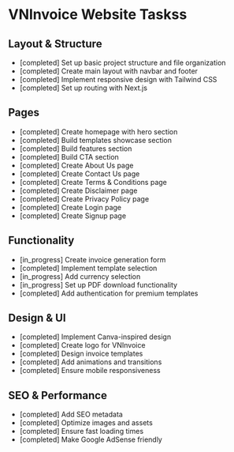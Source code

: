 # VNInvoice Website Taskss

## Layout & Structure
- [completed] Set up basic project structure and file organization
- [completed] Create main layout with navbar and footer
- [completed] Implement responsive design with Tailwind CSS
- [completed] Set up routing with Next.js

## Pages
- [completed] Create homepage with hero section
- [completed] Build templates showcase section
- [completed] Build features section
- [completed] Build CTA section
- [completed] Create About Us page
- [completed] Create Contact Us page
- [completed] Create Terms & Conditions page
- [completed] Create Disclaimer page
- [completed] Create Privacy Policy page
- [completed] Create Login page
- [completed] Create Signup page

## Functionality
- [in_progress] Create invoice generation form
- [completed] Implement template selection
- [in_progress] Add currency selection
- [in_progress] Set up PDF download functionality
- [completed] Add authentication for premium templates

## Design & UI
- [completed] Implement Canva-inspired design
- [completed] Create logo for VNInvoice
- [completed] Design invoice templates
- [completed] Add animations and transitions
- [completed] Ensure mobile responsiveness

## SEO & Performance
- [completed] Add SEO metadata
- [completed] Optimize images and assets
- [completed] Ensure fast loading times
- [completed] Make Google AdSense friendly
